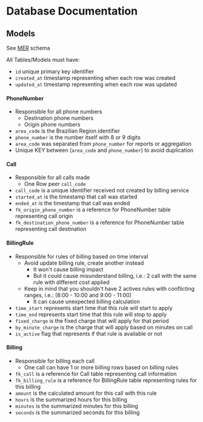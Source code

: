 # Database Documentation

## Models

See [MER](MER.pdf) schema

All Tables/Models must have:
* `id` unique primary key identifier
* `created_at` timestamp representing when each row was created
* `updated_at` timestamp representing when each row was updated

#### PhoneNumber

* Responsible for all phone numbers
  * Destination phone numbers
  * Origin phone numbers
* `area_code` is the Brazilian Region identifier
* `phone_number` is the number itself with 8 or 9 digits
* `area_code` was separated from `phone_number` for reports or aggregation
* Unique KEY between (`area_code` and `phone_number`) to avoid duplication

#### Call

* Responsible for all calls made
  * One Row peer `call_code`
* `call_code` is a unique identifier received not created by billing service
* `started_at` is the timestamp that call was started
* `ended_at` is the timestamp that call was ended
* `fk_origin_phone_number` is a reference for PhoneNumber table representing call origin
* `fk_destination_phone_number` is a reference for PhoneNumber table representing call destination

#### BillingRule

* Responsible for rules of billing based on time interval
  * Avoid update billing rule, create another instead
    * It won't cause billing impact
    * But it could cause misunderstand billing, i.e.: 2 call with the same rule with different cost applied
  * Keep in mind that you shouldn't have 2 actives rules with conflicting ranges, i.e.: (8:00 - 10:00 and 9:00 - 11:00)
    * It can cause unexpected billing calculation
* `time_start` represents start time that this rule will start to apply
* `time_end` represents start time that this rule will stop to apply
* `fixed_charge` is the fixed charge that will apply for that period
* `by_minute_charge` is the charge that will apply based on minutes on call
* `is_active` flag that represents if that rule is available or not

#### Billing

* Responsible for billing each call
  * One call can have 1 or more billing rows based on billing rules
* `fk_call` is a reference for Call table representing call information
* `fk_billing_rule` is a reference for BillingRule table representing rules for this billing
* `amount` is the calculated amount for this call with this rule
* `hours` is the summarized hours for this billing
* `minutes` is the summarized minutes for this billing
* `seconds` is the summarized seconds for this billing